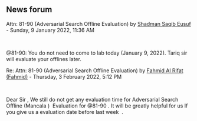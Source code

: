 <h2>News forum</h2><a href="https://moodle.cse.buet.ac.bd/user/view.php?id=1531&course=649"></a>
Attn: 81-90 (Adversarial Search Offline Evaluation)
by <a href="https://moodle.cse.buet.ac.bd/user/view.php?id=1531&course=649">Shadman Saqib Eusuf</a> - Sunday, 9 January 2022, 11:36 AM


 

@81-90: You do not need to come to lab today (January 9, 2022). Tariq sir will evaluate your offlines later.





<a href="https://moodle.cse.buet.ac.bd/user/view.php?id=1502&course=649"></a>
Re: Attn: 81-90 (Adversarial Search Offline Evaluation)
by <a href="https://moodle.cse.buet.ac.bd/user/view.php?id=1502&course=649">Fahmid Al Rifat (Fahmid)</a> - Thursday, 3 February 2022, 5:12 PM


 

Dear Sir , We still do not get any evaluation time for Adversarial Search Offline (Mancala )  Evaluation for @81-90 . It will be greatly helpful for us If you give us a evaluation date before last week  . 








